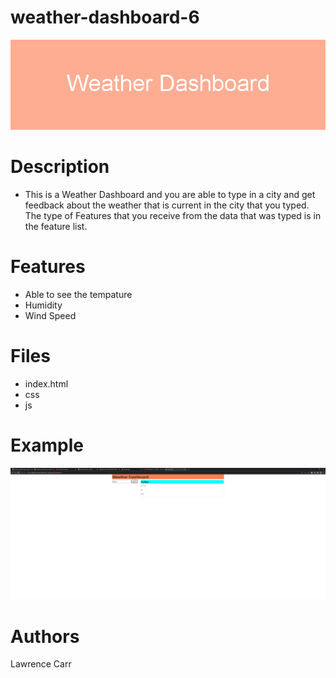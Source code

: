 # weather-dashboard-6

![Alt Text](./Weather_Dashboard.png)

# Description
* This is a Weather Dashboard and you are able to type in a city and get feedback about the weather that is current in the city that you typed. The type of Features that you receive from the data that was typed is in the feature list.

# Features
* Able to see the tempature
* Humidity
* Wind Speed

# Files
* index.html
* css
* js

# Example
![Alt Text](./weather%20dashboard%20screenshot.png)
# Authors
Lawrence Carr